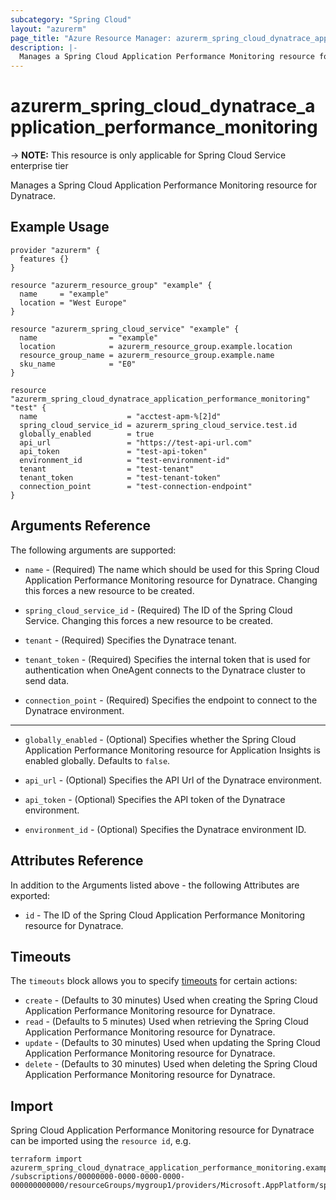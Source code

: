 ```yaml
---
subcategory: "Spring Cloud"
layout: "azurerm"
page_title: "Azure Resource Manager: azurerm_spring_cloud_dynatrace_application_performance_monitoring"
description: |-
  Manages a Spring Cloud Application Performance Monitoring resource for Dynatrace.
---
```


# azurerm_spring_cloud_dynatrace_application_performance_monitoring

-> **NOTE:** This resource is only applicable for Spring Cloud Service enterprise tier

Manages a Spring Cloud Application Performance Monitoring resource for Dynatrace.

## Example Usage

```hcl
provider "azurerm" {
  features {}
}

resource "azurerm_resource_group" "example" {
  name     = "example"
  location = "West Europe"
}

resource "azurerm_spring_cloud_service" "example" {
  name                = "example"
  location            = azurerm_resource_group.example.location
  resource_group_name = azurerm_resource_group.example.name
  sku_name            = "E0"
}

resource "azurerm_spring_cloud_dynatrace_application_performance_monitoring" "test" {
  name                    = "acctest-apm-%[2]d"
  spring_cloud_service_id = azurerm_spring_cloud_service.test.id
  globally_enabled        = true
  api_url                 = "https://test-api-url.com"
  api_token               = "test-api-token"
  environment_id          = "test-environment-id"
  tenant                  = "test-tenant"
  tenant_token            = "test-tenant-token"
  connection_point        = "test-connection-endpoint"
}
```

## Arguments Reference

The following arguments are supported:

* `name` - (Required) The name which should be used for this Spring Cloud Application Performance Monitoring resource for Dynatrace. Changing this forces a new resource to be created.

* `spring_cloud_service_id` - (Required) The ID of the Spring Cloud Service. Changing this forces a new resource to be created.

* `tenant` - (Required) Specifies the Dynatrace tenant. 

* `tenant_token` - (Required) Specifies the internal token that is used for authentication when OneAgent connects to the Dynatrace cluster to send data.

* `connection_point` - (Required) Specifies the endpoint to connect to the Dynatrace environment.

---

* `globally_enabled` - (Optional) Specifies whether the Spring Cloud Application Performance Monitoring resource for Application Insights is enabled globally. Defaults to `false`.

* `api_url` - (Optional) Specifies the API Url of the Dynatrace environment.

* `api_token` - (Optional) Specifies the API token of the Dynatrace environment.

* `environment_id` - (Optional) Specifies the Dynatrace environment ID.

## Attributes Reference

In addition to the Arguments listed above - the following Attributes are exported: 

* `id` - The ID of the Spring Cloud Application Performance Monitoring resource for Dynatrace.

## Timeouts

The `timeouts` block allows you to specify [timeouts](https://www.terraform.io/language/resources/syntax#operation-timeouts) for certain actions:

* `create` - (Defaults to 30 minutes) Used when creating the Spring Cloud Application Performance Monitoring resource for Dynatrace.
* `read` - (Defaults to 5 minutes) Used when retrieving the Spring Cloud Application Performance Monitoring resource for Dynatrace.
* `update` - (Defaults to 30 minutes) Used when updating the Spring Cloud Application Performance Monitoring resource for Dynatrace.
* `delete` - (Defaults to 30 minutes) Used when deleting the Spring Cloud Application Performance Monitoring resource for Dynatrace.

## Import

Spring Cloud Application Performance Monitoring resource for Dynatrace can be imported using the `resource id`, e.g.

```shell
terraform import azurerm_spring_cloud_dynatrace_application_performance_monitoring.example /subscriptions/00000000-0000-0000-0000-000000000000/resourceGroups/mygroup1/providers/Microsoft.AppPlatform/spring/service1/apms/apm1
```
